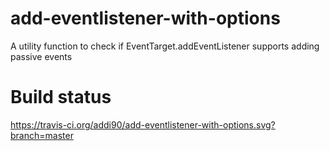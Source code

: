 # add-eventlistener-with-options
A utility function to check if EventTarget.addEventListener supports adding passive events

# Build status
https://travis-ci.org/addi90/add-eventlistener-with-options.svg?branch=master
